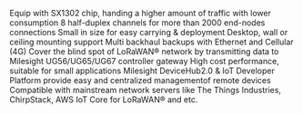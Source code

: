 Equip with SX1302 chip, handing a higher amount of traffic with lower consumption
8 half-duplex channels for more than 2000 end-nodes connections
Small in size for easy carrying & deployment
Desktop, wall or ceiling mounting support
Multi backhaul backups with Ethernet and Cellular (4G)
Cover the blind spot of LoRaWAN® network by transmitting data to Milesight UG56/UG65/UG67 controller gateway
High cost performance, suitable for small applications
Milesight DeviceHub2.0 & IoT Developer Platform provide easy and centralized managementof remote devices
Compatible with mainstream network servers like The Things Industries, ChirpStack, AWS IoT Core for LoRaWAN® and etc.
